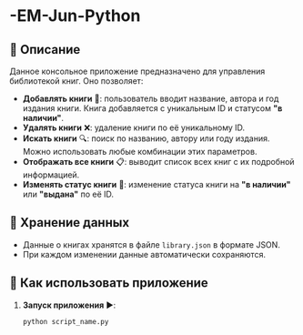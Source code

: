 # -EM-Jun-Python

## 📝 Описание

Данное консольное приложение предназначено для управления библиотекой книг. Оно позволяет:

- **Добавлять книги** 📖: пользователь вводит название, автора и год издания книги. Книга добавляется с уникальным ID и статусом **"в наличии"**.
- **Удалять книги** ❌: удаление книги по её уникальному ID.
- **Искать книги** 🔍: поиск по названию, автору или году издания. Можно использовать любые комбинации этих параметров.
- **Отображать все книги** 📋: выводит список всех книг с их подробной информацией.
- **Изменять статус книги** 🔄: изменение статуса книги на **"в наличии"** или **"выдана"** по её ID.

## 💾 Хранение данных

- Данные о книгах хранятся в файле `library.json` в формате JSON.
- При каждом изменении данные автоматически сохраняются.

## 🚀 Как использовать приложение

1. **Запуск приложения** ▶️:

   ```bash
   python script_name.py
